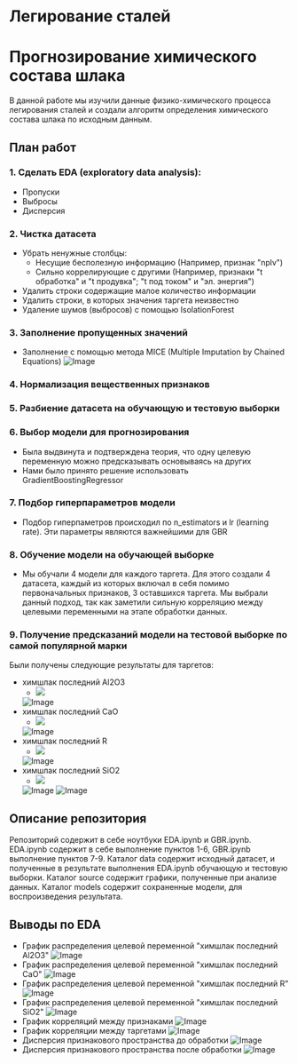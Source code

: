 # Легирование сталей
# Прогнозирование химического состава шлака
 В данной работе мы изучили данные физико-химического процесса легирования сталей и создали алгоритм определения химического состава шлака по исходным данным.
## План работ
### 1. Сделать EDA (exploratory data analysis):
 * Пропуски
 * Выбросы
 * Дисперсия

### 2. Чистка датасета 
* Убрать ненужные столбцы:
    * Несущие бесполезную информацию (Например, признак "nplv")
    * Сильно коррелирующие с другими (Например, признаки "t обработка" и "t продувка"; "t под током" и "эл. энергия")
* Удалить строки содержащие малое количество информации
* Удалить строки, в которых значения таргета неизвестно
* Удаление шумов (выбросов) с помощью IsolationForest

### 3. Заполнение пропущенных значений
* Заполнение с помощью метода MICE (Multiple Imputation by Chained Equations)
![Image](source/nan.png?raw=true)

### 4. Нормализация вещественных признаков
### 5. Разбиение датасета  на обучающую и тестовую выборки
### 6. Выбор модели для прогнозирования
* Была выдвинута и подтверждена теория, что одну целевую переменную можно предсказывать основываясь на других
* Нами было принято решение использовать GradientBoostingRegressor

### 7. Подбор гиперпараметров модели
* Подбор гиперпаметров происходил по n_estimators и lr (learning rate). Эти параметры являются важнейшими для GBR
### 8. Обучение модели на обучающей выборке
* Мы обучали 4 модели для каждого таргета. Для этого создали 4 датасета, каждый из которых включал в себя помимо первоначальных признаков, 3 оставшихся таргета. Мы выбрали данный подход, так как заметили сильную корреляцию между целевыми переменными на этапе обработки данных.
### 9. Получение предсказаний модели на тестовой выборке по самой популярной марки
Были получены следующие результаты для таргетов:
* химшлак последний Al2O3
  * <img src="https://render.githubusercontent.com/render/math?math=r^{2}\  score = 0.625318310066501">
   ![Image](source/f_i_химшлак_последний_Al2O3.png?raw=true)
* химшлак последний CaO 
  * <img src="https://render.githubusercontent.com/render/math?math=r^{2}\  score = 0.9165382003515771">
  ![Image](source/f_i_химшлак_последний_CaO.png?raw=true)
* химшлак последний R
  * <img src="https://render.githubusercontent.com/render/math?math=r^{2}\  score = 0.9558793235458077">
  ![Image](source/f_i_химшлак_последний_R.png?raw=true)
* химшлак последний SiO2
  * <img src="https://render.githubusercontent.com/render/math?math=r^{2}\  score = 0.9404653019707947">
  ![Image](source/f_i_химшлак_последний_SiO2.png?raw=true)
  ![Image](source/qual/prediction_result.png?raw=true)
## Описание репозитория
Репозиторий содержит в себе ноутбуки EDA.ipynb и GBR.ipynb. EDA.ipynb содержит в себе выполнение пунктов  1-6, GBR.ipynb выполнение пунктов 7-9.
Каталог data содержит исходный датасет, и полученные в результате выполнения EDA.ipynb обучающую и тестовую выборки.
Каталог source содержит графики, полученные при анализе данных.
Каталог models содержит сохраненные модели, для воспроизведения результата.
## Выводы по EDA
* График распределения целевой переменной "химшлак последний Al2O3"
![Image](source/qual/target_range_1.png?raw=true)
* График распределения целевой переменной "химшлак последний CaO"
![Image](source/qual/target_range_2.png?raw=true)
* График распределения целевой переменной "химшлак последний R"
![Image](source/qual/target_range_3.png?raw=true)
* График распределения целевой переменной "химшлак последний SiO2"
![Image](source/qual/target_range_4.png?raw=true)
* График корреляций между признаками
![Image](source/qual/correletion_map.png?raw=true)
* График корреляции между таргетами
![Image](source/qual/correletion_map_target.png?raw=true)
* Дисперсия признакового пространства до обработки 
![Image](source/qual/dispersion_bar_preprocessing.png?raw=true)
* Дисперсия признакового пространства после обработки
![Image](source/qual/dispersion_bar_postprocessing.png?raw=true)
